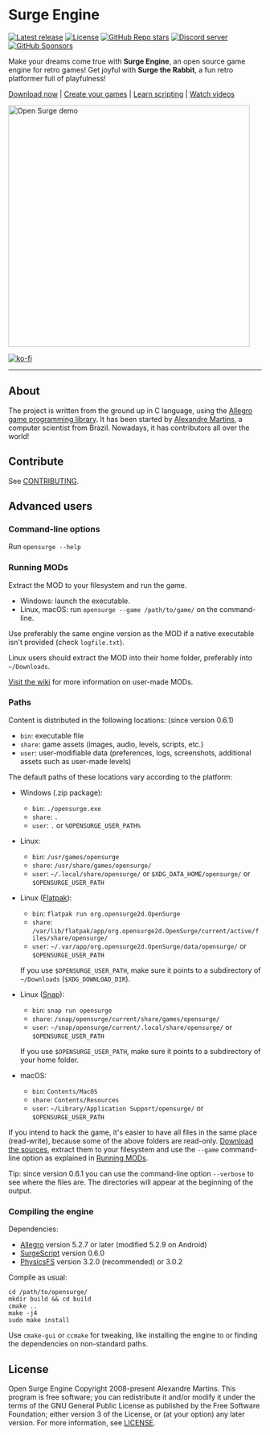 # Surge Engine

[![Latest release](https://img.shields.io/github/v/release/alemart/opensurge?color=blue)](https://github.com/alemart/opensurge/releases)
[![License](https://img.shields.io/github/license/alemart/opensurge?color=brightgreen)](#license)
[![GitHub Repo stars](https://img.shields.io/github/stars/alemart/opensurge?logo=github&color=orange)](https://github.com/alemart/opensurge/stargazers)
[![Discord server](https://img.shields.io/discord/493384707937927178?color=5662f6&logo=discord&logoColor=white)](https://discord.gg/w8JqM7m)
[![GitHub Sponsors](https://img.shields.io/github/sponsors/alemart?label=Sponsor%20me&logo=github%20sponsors&style=social)](https://github.com/sponsors/alemart)

Make your dreams come true with **Surge Engine**, an open source game engine for retro games! Get joyful with **Surge the Rabbit**, a fun retro platformer full of playfulness!

[Download now](https://opensurge2d.org) | [Create your games](https://wiki.opensurge2d.org/Introduction_to_Modding) | [Learn scripting](https://docs.opensurge2d.org) | [Watch videos](https://youtube.com/alemart88)

<img src="https://opensurge2d.org/surge-demo.gif" alt="Open Surge demo" width="480">

[![ko-fi](https://ko-fi.com/img/githubbutton_sm.svg)](https://ko-fi.com/J3J41O00K)

---

## About

The project is written from the ground up in C language, using the [Allegro game programming library](http://liballeg.org). It has been started by [Alexandre Martins](http://github.com/alemart), a computer scientist from Brazil. Nowadays, it has contributors all over the world!

## Contribute

See [CONTRIBUTING](https://github.com/alemart/opensurge/blob/master/CONTRIBUTING.md).

## Advanced users

### Command-line options

Run `opensurge --help`

### Running MODs

Extract the MOD to your filesystem and run the game.

- Windows: launch the executable.
- Linux, macOS: run `opensurge --game /path/to/game/` on the command-line.

Use preferably the same engine version as the MOD if a native executable isn't provided (check `logfile.txt`).

Linux users should extract the MOD into their home folder, preferably into `~/Downloads`.

[Visit the wiki](https://wiki.opensurge2d.org/User-made_games) for more information on user-made MODs.

### Paths

Content is distributed in the following locations: (since version 0.6.1)

- `bin`: executable file
- `share`: game assets (images, audio, levels, scripts, etc.)
- `user`: user-modifiable data (preferences, logs, screenshots, additional assets such as user-made levels)

The default paths of these locations vary according to the platform:

- Windows (.zip package):
    * `bin`: `./opensurge.exe`
    * `share`: `.`
    * `user`: `.` or `%OPENSURGE_USER_PATH%`

- Linux:
    * `bin`: `/usr/games/opensurge`
    * `share`: `/usr/share/games/opensurge/`
    * `user`: `~/.local/share/opensurge/` or `$XDG_DATA_HOME/opensurge/` or `$OPENSURGE_USER_PATH`

- Linux ([Flatpak](https://flathub.org/apps/details/org.opensurge2d.OpenSurge)):
    * `bin`: `flatpak run org.opensurge2d.OpenSurge`
    * `share`: `/var/lib/flatpak/app/org.opensurge2d.OpenSurge/current/active/files/share/opensurge/`
    * `user`: `~/.var/app/org.opensurge2d.OpenSurge/data/opensurge/` or `$OPENSURGE_USER_PATH`

    If you use `$OPENSURGE_USER_PATH`, make sure it points to a subdirectory of `~/Downloads` (`$XDG_DOWNLOAD_DIR`).

- Linux ([Snap](https://snapcraft.io/opensurge)):
    * `bin`: `snap run opensurge`
    * `share`: `/snap/opensurge/current/share/games/opensurge/`
    * `user`: `~/snap/opensurge/current/.local/share/opensurge/` or `$OPENSURGE_USER_PATH`

    If you use `$OPENSURGE_USER_PATH`, make sure it points to a subdirectory of your home folder.

- macOS:
    * `bin`: `Contents/MacOS`
    * `share`: `Contents/Resources`
    * `user`: `~/Library/Application Support/opensurge/` or `$OPENSURGE_USER_PATH`

If you intend to hack the game, it's easier to have all files in the same place (read-write), because some of the above folders are read-only. [Download the sources](https://github.com/alemart/opensurge/releases), extract them to your filesystem and use the `--game` command-line option as explained in [Running MODs](#running-mods).

Tip: since version 0.6.1 you can use the command-line option `--verbose` to see where the files are. The directories will appear at the beginning of the output.

### Compiling the engine

Dependencies:

* [Allegro](http://liballeg.org) version 5.2.7 or later (modified 5.2.9 on Android)
* [SurgeScript](http://github.com/alemart/surgescript) version 0.6.0
* [PhysicsFS](https://github.com/icculus/physfs) version 3.2.0 (recommended) or 3.0.2

Compile as usual:

```
cd /path/to/opensurge/
mkdir build && cd build
cmake ..
make -j4
sudo make install
```

Use `cmake-gui` or `ccmake` for tweaking, like installing the engine to or finding the dependencies on non-standard paths.

## License

Open Surge Engine Copyright 2008-present Alexandre Martins. This program is free software; you can redistribute it and/or modify it under the terms of the GNU General Public License as published by the Free Software Foundation; either version 3 of the License, or (at your option) any later version. For more information, see [LICENSE](https://github.com/alemart/opensurge/blob/master/LICENSE).
